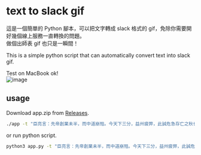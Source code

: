 # text to slack gif

這是一個簡單的 Python 腳本，可以把文字轉成 slack 格式的 gif，免除你需要開好幾個線上服務一直轉換的問題。  
做個出師表 gif 也只是一瞬間！  

This is a simple python script that can automatically convert text into slack gif.

Test on MacBook ok!  
![image](https://raw.githubusercontent.com/PttCodingMan/text_to_slack_gif/master/%E8%87%A3%E4%BA%AE%E8%A8%80%EF%BC%9A%E5%85%88%E5%B8%9D%E5%89%B5%E6%A5%AD%E6%9C%AA%E5%8D%8A%EF%BC%8C%E8%80%8C%E4%B8%AD%E9%81%93%E5%B4%A9%E6%AE%82%E3%80%82%E4%BB%8A%E5%A4%A9%E4%B8%8B%E4%B8%89%E5%88%86%EF%BC%8C%E7%9B%8A%E5%B7%9E%E7%96%B2%E5%BC%8A%EF%BC%8C%E6%AD%A4%E8%AA%A0%E5%8D%B1%E6%80%A5%E5%AD%98%E4%BA%A1%E4%B9%8B%E7%A7%8B%E4%B9%9F%E3%80%82.gif)

## usage

Download app.zip from [Releases](https://github.com/PttCodingMan/text_to_slack_gif/releases).
```bash
./app -t "臣亮言：先帝創業未半，而中道崩殂。今天下三分，益州疲弊，此誠危急存亡之秋也。"
```
or run python script.
```bash
python3 app.py -t "臣亮言：先帝創業未半，而中道崩殂。今天下三分，益州疲弊，此誠危急存亡之秋也。"
```
